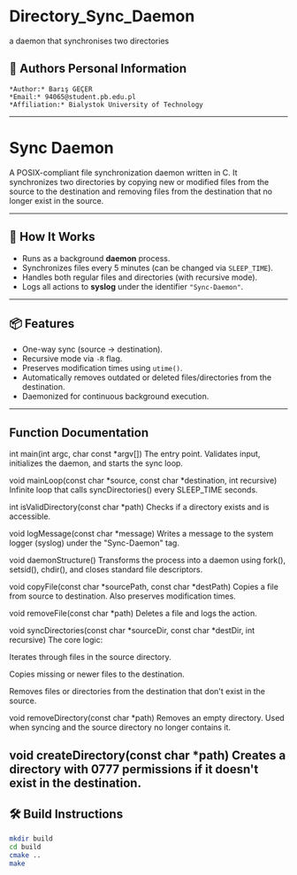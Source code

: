 # Directory_Sync_Daemon
a daemon that synchronises two directories



## 👥 Authors Personal Information

    *Author:* Barış GEÇER
    *Email:* 94065@student.pb.edu.pl
    *Affiliation:* Bialystok University of Technology
---

# Sync Daemon

A POSIX-compliant file synchronization daemon written in C. It synchronizes two directories by copying new or modified files from the source to the destination and removing files from the destination that no longer exist in the source.

---

## 🧠 How It Works

- Runs as a background **daemon** process.
- Synchronizes files every 5 minutes (can be changed via `SLEEP_TIME`).
- Handles both regular files and directories (with recursive mode).
- Logs all actions to **syslog** under the identifier `"Sync-Daemon"`.

---

## 📦 Features

- One-way sync (source → destination).
- Recursive mode via `-R` flag.
- Preserves modification times using `utime()`.
- Automatically removes outdated or deleted files/directories from the destination.
- Daemonized for continuous background execution.

---

## Function Documentation

int main(int argc, char const *argv[])
The entry point. Validates input, initializes the daemon, and starts the sync loop.

void mainLoop(const char *source, const char *destination, int recursive)
Infinite loop that calls syncDirectories() every SLEEP_TIME seconds.

int isValidDirectory(const char *path)
Checks if a directory exists and is accessible.

void logMessage(const char *message)
Writes a message to the system logger (syslog) under the "Sync-Daemon" tag.

void daemonStructure()
Transforms the process into a daemon using fork(), setsid(), chdir(), and closes standard file descriptors.

void copyFile(const char *sourcePath, const char *destPath)
Copies a file from source to destination. Also preserves modification times.

void removeFile(const char *path)
Deletes a file and logs the action.

void syncDirectories(const char *sourceDir, const char *destDir, int recursive)
The core logic:

Iterates through files in the source directory.

Copies missing or newer files to the destination.

Removes files or directories from the destination that don't exist in the source.

void removeDirectory(const char *path)
Removes an empty directory. Used when syncing and the source directory no longer contains it.

void createDirectory(const char *path)
Creates a directory with 0777 permissions if it doesn't exist in the destination.
---



## 🛠 Build Instructions

```bash
mkdir build
cd build
cmake ..
make

